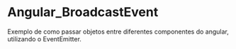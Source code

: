 # Angular_BroadcastEvent

Exemplo de como passar objetos entre diferentes componentes do angular, utilizando o EventEmitter.
